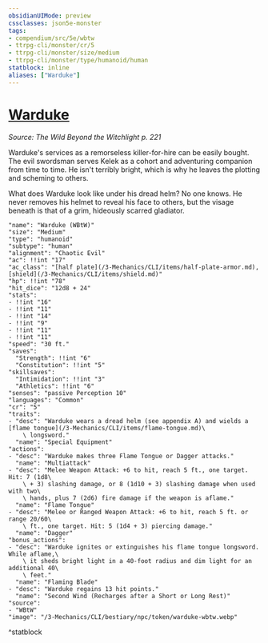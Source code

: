 ```yaml
---
obsidianUIMode: preview
cssclasses: json5e-monster
tags:
- compendium/src/5e/wbtw
- ttrpg-cli/monster/cr/5
- ttrpg-cli/monster/size/medium
- ttrpg-cli/monster/type/humanoid/human
statblock: inline
aliases: ["Warduke"]
---
```

# [Warduke](3-Mechanics\CLI\bestiary\npc/warduke-wbtw.md)
*Source: The Wild Beyond the Witchlight p. 221*  

Warduke's services as a remorseless killer-for-hire can be easily bought. The evil swordsman serves Kelek as a cohort and adventuring companion from time to time. He isn't terribly bright, which is why he leaves the plotting and scheming to others.

What does Warduke look like under his dread helm? No one knows. He never removes his helmet to reveal his face to others, but the visage beneath is that of a grim, hideously scarred gladiator.

```statblock
"name": "Warduke (WBtW)"
"size": "Medium"
"type": "humanoid"
"subtype": "human"
"alignment": "Chaotic Evil"
"ac": !!int "17"
"ac_class": "[half plate](/3-Mechanics/CLI/items/half-plate-armor.md), [shield](/3-Mechanics/CLI/items/shield.md)"
"hp": !!int "78"
"hit_dice": "12d8 + 24"
"stats":
- !!int "16"
- !!int "11"
- !!int "14"
- !!int "9"
- !!int "11"
- !!int "11"
"speed": "30 ft."
"saves":
  "Strength": !!int "6"
  "Constitution": !!int "5"
"skillsaves":
  "Intimidation": !!int "3"
  "Athletics": !!int "6"
"senses": "passive Perception 10"
"languages": "Common"
"cr": "5"
"traits":
- "desc": "Warduke wears a dread helm (see appendix A) and wields a [flame tongue](/3-Mechanics/CLI/items/flame-tongue.md)\
    \ longsword."
  "name": "Special Equipment"
"actions":
- "desc": "Warduke makes three Flame Tongue or Dagger attacks."
  "name": "Multiattack"
- "desc": "Melee Weapon Attack: +6 to hit, reach 5 ft., one target. Hit: 7 (1d8\
    \ + 3) slashing damage, or 8 (1d10 + 3) slashing damage when used with two\
    \ hands, plus 7 (2d6) fire damage if the weapon is aflame."
  "name": "Flame Tongue"
- "desc": "Melee or Ranged Weapon Attack: +6 to hit, reach 5 ft. or range 20/60\
    \ ft., one target. Hit: 5 (1d4 + 3) piercing damage."
  "name": "Dagger"
"bonus_actions":
- "desc": "Warduke ignites or extinguishes his flame tongue longsword. While aflame,\
    \ it sheds bright light in a 40-foot radius and dim light for an additional 40\
    \ feet."
  "name": "Flaming Blade"
- "desc": "Warduke regains 13 hit points."
  "name": "Second Wind (Recharges after a Short or Long Rest)"
"source":
- "WBtW"
"image": "/3-Mechanics/CLI/bestiary/npc/token/warduke-wbtw.webp"
```
^statblock